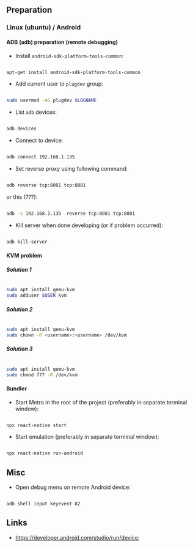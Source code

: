 ## Preparation

### Linux (ubuntu) / Android

#### ADB (adb) preparation (remote debugging)

- Install `android-sdk-platform-tools-common`:

```bash

apt-get install android-sdk-platform-tools-common

```

- Add current user to `plugdev` group:


```bash

sudo usermod -aG plugdev $LOGNAME

```

- List `adb` devices:

```bash

adb devices

```

- Connect to device:

```bash

adb connect 192.168.1.135

```

- Set reverse proxy using following command:


```bash 

adb reverse tcp:8081 tcp:8081

```

or this (???):


```bash 

adb -s 192.168.1.135  reverse tcp:8081 tcp:8081

```

- Kill server when done developing (or if problem occurred):

```bash

adb kill-server

```

####  KVM problem

##### Solution 1

```bash

sudo apt install qemu-kvm
sudo adduser $USER kvm

```

##### Solution 2

```bash

sudo apt install qemu-kvm
sudo chown -R <username>:<username> /dev/kvm

```

##### Solution 3

```bash

sudo apt install qemu-kvm
sudo chmod 777 -R /dev/kvm

```

#### Bundler

- Start Metro in the root of the project (preferably in separate terminal window):

```bash 

npx react-native start

```

- Start emulation (preferably in separate terminal window):

```bash

npx react-native run-android

```

## Misc

- Open debug menu on remote Android device:


```bash

adb shell input keyevent 82

```

## Links

- https://developer.android.com/studio/run/device;
